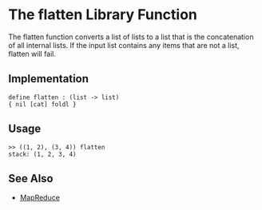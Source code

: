 # The flatten Library Function #

The flatten function converts a list of lists to a list that is the concatenation of all internal lists. If the input list contains any items that are not a list, flatten will fail.


## Implementation ##

```
define flatten : (list -> list)
{ nil [cat] foldl }
```

## Usage ##

```
>> ((1, 2), (3, 4)) flatten
stack: (1, 2, 3, 4)
```

## See Also ##

  * [MapReduce](MapReduce.md)